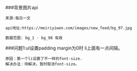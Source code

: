 ###背景图片api

	来源:每日一文

	api地址:https://meiriyiwen.com/images/new_feed/bg_97.jpg

	数据范围: bg_1 - bg_98 有效

###问题1:ul设置padding margin为0时  li上面有一点间隔。

	原因：第一个li设置了不一样的font-size.
	解决办法：待解决，暂时取消font-size。
